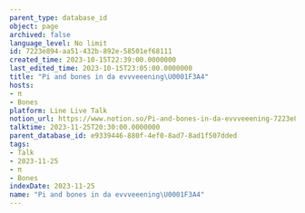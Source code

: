 ```yaml
---
parent_type: database_id
object: page
archived: false
language_level: No limit
id: 7223e894-aa51-432b-892e-58501ef68111
created_time: 2023-10-15T22:39:00.0000000
last_edited_time: 2023-10-15T23:05:00.0000000
title: "Pi and bones in da evvveeening\U0001F3A4"
hosts:
- π
- Bones
platform: Line Live Talk
notion_url: https://www.notion.so/Pi-and-bones-in-da-evvveeening-7223e894aa51432b892e58501ef68111
talktime: 2023-11-25T20:30:00.0000000
parent_database_id: e9339446-880f-4ef0-8ad7-8ad1f507dded
tags:
- Talk
- 2023-11-25
- π
- Bones
indexDate: 2023-11-25
name: "Pi and bones in da evvveeening\U0001F3A4"
---
```



   
   
   
   

   
























